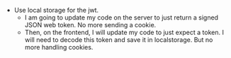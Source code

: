 - Use local storage for the jwt.
    - I am going to update my code on the server to just return a signed JSON web token. No more sending a cookie. 
    - Then, on the frontend, I will update my code to just expect a token. I will need to decode this token and save it in localstorage. But no more handling cookies. 
